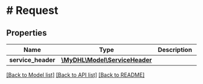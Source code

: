 # # Request

## Properties

Name | Type | Description | Notes
------------ | ------------- | ------------- | -------------
**service_header** | [**\MyDHL\Model\ServiceHeader**](ServiceHeader.md) |  | [optional]

[[Back to Model list]](../../README.md#models) [[Back to API list]](../../README.md#endpoints) [[Back to README]](../../README.md)
